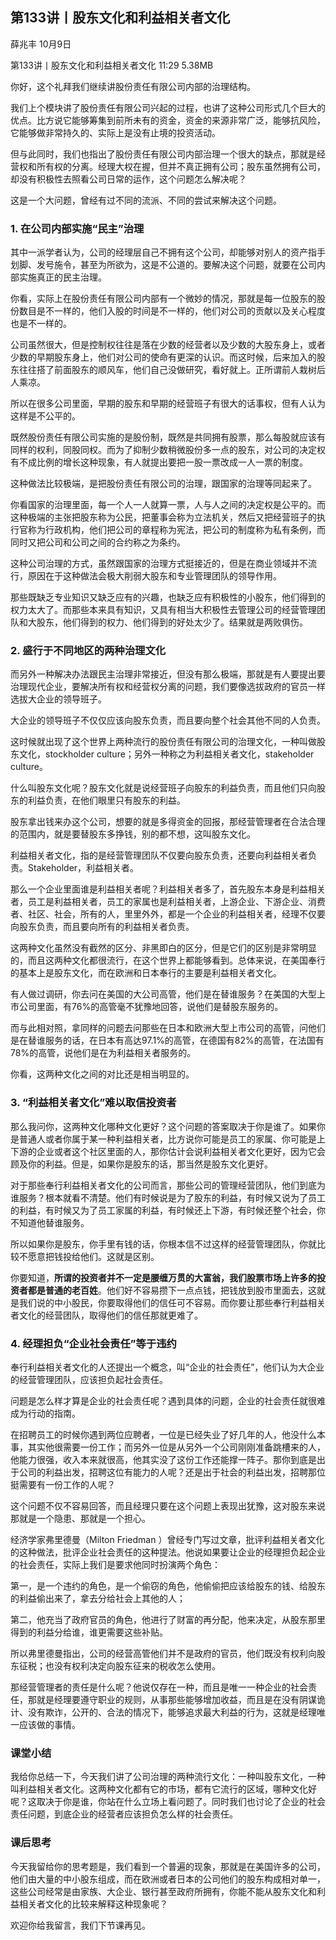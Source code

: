 
## 第133讲丨股东文化和利益相关者文化


薛兆丰
10月9日

第133讲丨股东文化和利益相关者文化
11:29 5.38MB


你好，这个礼拜我们继续讲股份责任有限公司内部的治理结构。

我们上个模块讲了股份责任有限公司兴起的过程，也讲了这种公司形式几个巨大的优点。比方说它能够筹集到前所未有的资金，资金的来源非常广泛，能够抗风险，它能够做非常持久的、实际上是没有止境的投资活动。

但与此同时，我们也指出了股份责任有限公司内部治理一个很大的缺点，那就是经营权和所有权的分离。经理大权在握，但并不真正拥有公司；股东虽然拥有公司，却没有积极性去照看公司日常的运作，这个问题怎么解决呢？

这是一个大问题，曾经有过不同的流派、不同的尝试来解决这个问题。

### 1. 在公司内部实施“民主”治理

其中一派学者认为，公司的经理层自己不拥有这个公司，却能够对别人的资产指手划脚、发号施令，甚至为所欲为，这是不公道的。要解决这个问题，就要在公司内部实施真正的民主治理。

你看，实际上在股份责任有限公司内部有一个微妙的情况，那就是每一位股东的股份数目是不一样的，他们入股的时间是不一样的，他们对公司的贡献以及关心程度也是不一样的。

公司虽然很大，但是控制权往往是落在少数的经营者以及少数的大股东身上，或者少数的早期股东身上，他们对公司的使命有更深的认识。而这时候，后来加入的股东往往搭了前面股东的顺风车，他们自己没做研究，看好就上。正所谓前人栽树后人乘凉。

所以在很多公司里面，早期的股东和早期的经营班子有很大的话事权，但有人认为这样是不公平的。

既然股份责任有限公司实施的是股份制，既然是共同拥有股票，那么每股就应该有同样的权利，同股同权。而为了抑制少数稍微股份多一点的股东，对公司的决定权有不成比例的增长这种现象，有人就提出要把一股一票改成一人一票的制度。

这种做法比较极端，是把股份责任有限公司的治理，跟国家的治理等同起来了。

你看国家的治理里面，每一个人一人就算一票，人与人之间的决定权是公平的。而这种极端的主张把股东称为公民，把董事会称为立法机关，然后又把经营班子的执行官称为行政机构，他们把公司的章程称为宪法，把公司的制度称为私有条例，而同时又把公司和公司之间的合约称之为条约。

这种公司治理的方式，虽然跟国家的治理方式挺接近的，但是在商业领域并不流行，原因在于这种做法会极大削弱大股东和专业管理团队的领导作用。

那些既缺乏专业知识又缺乏应有的兴趣，也缺乏应有积极性的小股东，他们得到的权力太大了。而那些本来具有知识，又具有相当大积极性去管理公司的经营管理团队和大股东，他们得到的权力、他们得到的好处太少了。结果就是两败俱伤。

### 2. 盛行于不同地区的两种治理文化

而另外一种解决办法跟民主治理非常接近，但没有那么极端，那就是有人要提出要治理现代企业，要解决所有权和经营权分离的问题，我们要像选拔政府的官员一样选拔大企业的领导班子。

大企业的领导班子不仅仅应该向股东负责，而且要向整个社会其他不同的人负责。

这时候就出现了这个世界上两种流行的股份责任有限公司的治理文化，一种叫做股东文化，stockholder culture；另外一种称之为利益相关者文化，stakeholder culture。

什么叫股东文化呢？股东文化就是说经营班子向股东的利益负责，而且他们只向股东的利益负责，在他们眼里只有股东的利益。

股东拿出钱来办这个公司，想要的就是多得资金的回报，那经营管理者在合法合理的范围内，就是要替股东多挣钱，别的都不想，这叫股东文化。

利益相关者文化，指的是经营管理团队不仅要向股东负责，还要向利益相关者负责。Stakeholder，利益相关者。

那么一个企业里面谁是利益相关者呢？利益相关者多了，首先股东本身是利益相关者，员工是利益相关者，员工的家属也是利益相关者，上游企业、下游企业、消费者、社区、社会，所有的人，里里外外，都是一个企业的利益相关者，经理不仅要向股东负责，而且要向所有的利益相关者负责。

这两种文化虽然没有截然的区分、非黑即白的区分，但是它们的区别是非常明显的，而且这两种文化都很流行，在这个世界上都能够看到。总体来说，在美国奉行的基本上是股东文化，而在欧洲和日本奉行的主要是利益相关者文化。

有人做过调研，你去问在美国的大公司高管，他们是在替谁服务？在美国的大型上市公司里面，有76%的高管毫不犹豫地回答，说他们是替股东服务的。

而与此相对照，拿同样的问题去问那些在日本和欧洲大型上市公司的高管，问他们是在替谁服务的话，在日本有高达97.1%的高管，在德国有82%的高管，在法国有78%的高管，说他们是在为利益相关者服务的。

你看，这两种文化之间的对比还是相当明显的。

### 3. “利益相关者文化”难以取信投资者

那么我问你，这两种文化哪种文化更好？这个问题的答案取决于你是谁了。如果你是普通人或者你属于某一种利益相关者，比方说你可能是员工的家属、你可能是上下游的企业或者这个社区里面的人，那你估计会说利益相关者文化更好，因为它会顾及你的利益。但是，如果你是股东的话，那当然是股东文化更好。

对于那些奉行利益相关者文化的公司而言，那些公司的管理经营团队，他们到底为谁服务？根本就看不清楚。他们有时候说是为了股东的利益，有时候又说为了员工的利益，有时候又为了员工家属的利益，有时候还上下游，有时候还整个社会，你不知道他替谁服务。

所以如果你是股东，你手里有钱的话，你根本信不过这样的经营管理团队，你就比较不愿意把钱投给他们。这就是区别。

你要知道，**所谓的投资者并不一定是腰缠万贯的大富翁，我们股票市场上许多的投资者都是普通的老百姓**。他们好不容易攒下一点点钱，把钱放到股市里面去，这就是我们说的中小股民，你要取得他们的信任可不容易。而你要让那些奉行利益相关者文化的经营团队，取得他们的信任那就更难了。

### 4. 经理担负“企业社会责任”等于违约

奉行利益相关者文化的人还提出一个概念，叫“企业的社会责任”，他们认为大企业的经营管理团队，应该担负起社会责任。

问题是怎么样才算是企业的社会责任呢？遇到具体的问题，企业的社会责任就很难成为行动的指南。

在招聘员工的时候你遇到两位应聘者，一位是已经失业了好几年的人，他没什么本事，其实他很需要一份工作；而另外一位是从另外一个公司刚刚准备跳槽来的人，他能力很强，收入本来就很高，他其实没了这份工作还能撑一阵子。那你到底是出于公司的利益出发，招聘这位有能力的人呢？还是出于社会的利益出发，招聘那位挺需要有一份工作的人呢？

这个问题不仅不容易回答，而且经理只要在这个问题上表现出犹豫，这对股东来说那就是一个隐患、那就是一个担心。

经济学家弗里德曼（Milton Friedman ）曾经专门写过文章，批评利益相关者文化的这种做法，批评企业社会责任的这种提法。他说如果要让企业的经理担负起企业的社会责任，实际上我们是要求他同时扮演两个角色：

第一，是一个违约的角色，是一个偷窃的角色，他偷偷把应该给股东的钱、给股东的利益偷出来了，拿去分给社会上其他的人；

第二，他充当了政府官员的角色，他进行了财富的再分配，他来决定，从股东那里得到的利益分给谁，谁更需要这些补贴。

所以弗里德曼指出，公司的经营高管他们并不是政府的官员，他们既没有权利向股东征税；也没有权利决定向股东征来的税收怎么使用。

那经营管理者的责任是什么呢？他说仅存在一种，而且是唯一一种企业的社会责任，那就是经理要遵守职业的规则，从事那些能够增加收益，而且是在没有阴谋诡计、没有欺诈，公开的、合法的情况下，能够追求最大利益的行为，这就是经理唯一应该做的事情。

### 课堂小结

我给你总结一下，今天我们讲了公司治理的两种流行文化：一种叫股东文化，一种叫利益相关者文化。这两种文化都有它的市场，都有它流行的区域，哪种文化好呢？这取决于你是谁，你站在什么立场上看问题了。同时我们也讨论了企业的社会责任问题，到底企业的经营者应该担负怎么样的社会责任。

### 课后思考

今天我留给你的思考题是，我们看到一个普遍的现象，那就是在美国许多的公司，他们由大量的中小股东组成，而在欧洲或者日本的公司他们的股东构成相对单一，这些公司经常是由家族、大企业、银行甚至政府所拥有，你能不能从股东文化和利益相关者文化的比较来解释这种现象呢？

欢迎你给我留言，我们下节课再见。